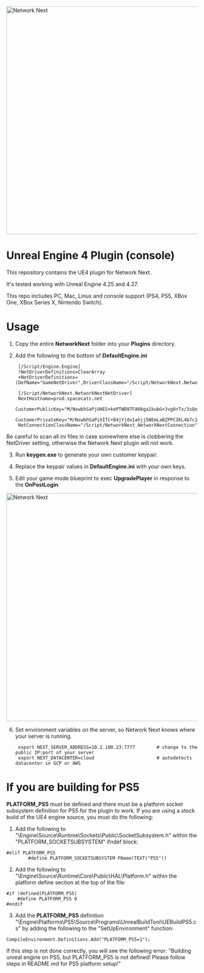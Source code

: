 <img src="https://static.wixstatic.com/media/799fd4_0512b6edaeea4017a35613b4c0e9fc0b~mv2.jpg/v1/fill/w_1200,h_140,al_c,q_80,usm_0.66_1.00_0.01/networknext_logo_colour_black_RGB_tightc.jpg" alt="Network Next" width="600"/>

<br>

# Unreal Engine 4 Plugin (console)

This repository contains the UE4 plugin for Network Next.

It's tested working with Unreal Engine 4.25 and 4.27.

This repo includes PC, Mac, Linux and console support (PS4, PS5, XBox One, XBox Series X, Nintendo Switch).

# Usage

1. Copy the entire **NetworkNext** folder into your **Plugins** directory.

2. Add the following to the bottom of **DefaultEngine.ini**

        [/Script/Engine.Engine]
        !NetDriverDefinitions=ClearArray
        +NetDriverDefinitions=  (DefName="GameNetDriver",DriverClassName="/Script/NetworkNext.NetworkNextNetDriver",DriverClassNameFallback="/Script/NetworkNext.NetworkNextNetDriver")

        [/Script/NetworkNext.NetworkNextNetDriver]
        NextHostname=prod.spacecats.net
        CustomerPublicKey="M/NxwbhSaPjUHES+kePTWD9TFA0bga1kubG+3vg0rTx/3sQoFgMB1w=="
        CustomerPrivateKey="M/NxwbhSaPiXITC+B4jYjdo1ahjj5NEmLaBZPPCIKL4b7c1KeQ8hq9QcRL6R49NYP1MUDRuBrWS5sb7e+DStPH/exCgWAwHX"
        NetConnectionClassName="/Script/NetworkNext.NetworkNextConnection"

Be careful to scan all ini files in case somewhere else is clobbering the NetDriver setting, otherwise the Network Next plugin will not work.

3. Run **keygen.exe** to generate your own customer keypair.

4. Replace the keypair values in **DefaultEngine.ini** with your own keys.

5. Edit your game mode blueprint to exec **UpgradePlayer** in response to the **OnPostLogin**

<img src="https://storage.googleapis.com/network-next-ue4/blueprint.jpg" alt="Network Next" width="600"/>

6. Set environment variables on the server, so Network Next knows where your server is running.

        export NEXT_SERVER_ADDRESS=10.2.100.23:7777        # change to the public IP:port of your server
        export NEXT_DATACENTER=cloud                       # autodetects datacenter in GCP or AWS

# If you are building for PS5

**PLATFORM_PS5** must be defined and there must be a platform socket subsystem definition for PS5 for the plugin to work. If you are using a stock build of the UE4 engine source, you must do the following:

1. Add the following to "\Engine\Source\Runtime\Sockets\Public\SocketSubsystem.h" within the "PLATFORM_SOCKETSUBSYSTEM" ifndef block:
```
#elif PLATFORM_PS5
        #define PLATFORM_SOCKETSUBSYSTEM FName(TEXT("PS5"))
```
2. Add the following to "\Engine\Source\Runtime\Core\Public\HAL\Platform.h" within the platform define section at the top of the file:
```
#if !defined(PLATFORM_PS5)
	#define PLATFORM_PS5 0
#endif
```
3. Add the **PLATFORM_PS5** definition "\Engine\Platforms\PS5\Source\Programs\UnrealBuildTool\UEBuildPS5.cs" by adding the following to the "SetUpEnvironment" function:
```
CompileEnvironment.Definitions.Add("PLATFORM_PS5=1");
```
If this step is not done correctly, you will see the following error: "Building unreal engine on PS5, but PLATFORM_PS5 is not defined! Please follow steps in README.md for PS5 platform setup!"
